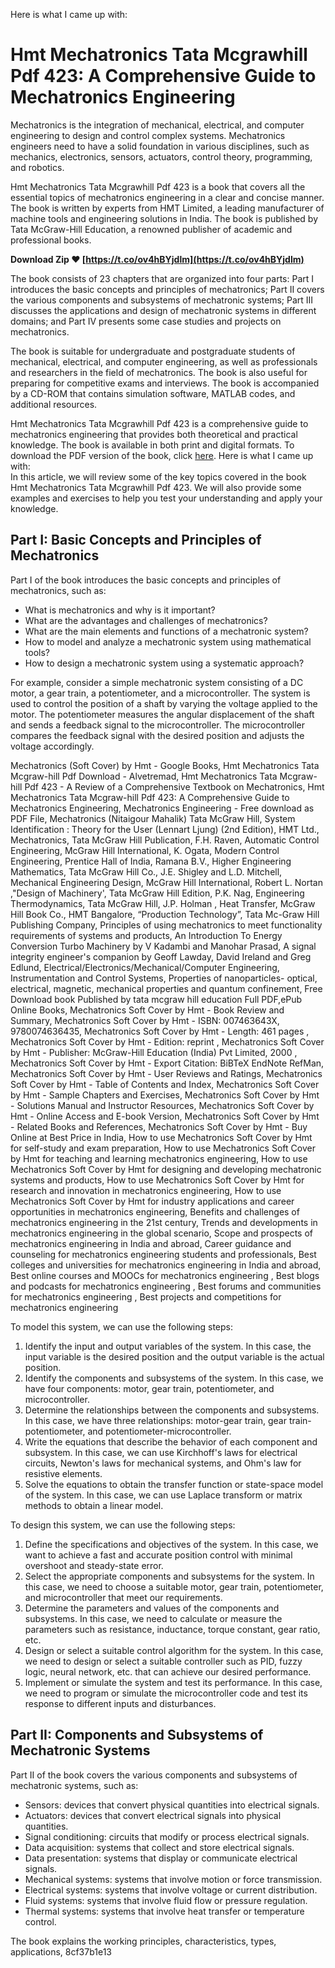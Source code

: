 Here is what I came up with:  
# Hmt Mechatronics Tata Mcgrawhill Pdf 423: A Comprehensive Guide to Mechatronics Engineering
 
Mechatronics is the integration of mechanical, electrical, and computer engineering to design and control complex systems. Mechatronics engineers need to have a solid foundation in various disciplines, such as mechanics, electronics, sensors, actuators, control theory, programming, and robotics.
 
Hmt Mechatronics Tata Mcgrawhill Pdf 423 is a book that covers all the essential topics of mechatronics engineering in a clear and concise manner. The book is written by experts from HMT Limited, a leading manufacturer of machine tools and engineering solutions in India. The book is published by Tata McGraw-Hill Education, a renowned publisher of academic and professional books.
 
**Download Zip ❤ [https://t.co/ov4hBYjdlm](https://t.co/ov4hBYjdlm)**


 
The book consists of 23 chapters that are organized into four parts: Part I introduces the basic concepts and principles of mechatronics; Part II covers the various components and subsystems of mechatronic systems; Part III discusses the applications and design of mechatronic systems in different domains; and Part IV presents some case studies and projects on mechatronics.
 
The book is suitable for undergraduate and postgraduate students of mechanical, electrical, and computer engineering, as well as professionals and researchers in the field of mechatronics. The book is also useful for preparing for competitive exams and interviews. The book is accompanied by a CD-ROM that contains simulation software, MATLAB codes, and additional resources.
 
Hmt Mechatronics Tata Mcgrawhill Pdf 423 is a comprehensive guide to mechatronics engineering that provides both theoretical and practical knowledge. The book is available in both print and digital formats. To download the PDF version of the book, click [here](https://www.tatamcgrawhill.com/hmt-mechatronics-tata-mcgrawhill-pdf-423).
 Here is what I came up with:  
In this article, we will review some of the key topics covered in the book Hmt Mechatronics Tata Mcgrawhill Pdf 423. We will also provide some examples and exercises to help you test your understanding and apply your knowledge.
 
## Part I: Basic Concepts and Principles of Mechatronics
 
Part I of the book introduces the basic concepts and principles of mechatronics, such as:
 
- What is mechatronics and why is it important?
- What are the advantages and challenges of mechatronics?
- What are the main elements and functions of a mechatronic system?
- How to model and analyze a mechatronic system using mathematical tools?
- How to design a mechatronic system using a systematic approach?

For example, consider a simple mechatronic system consisting of a DC motor, a gear train, a potentiometer, and a microcontroller. The system is used to control the position of a shaft by varying the voltage applied to the motor. The potentiometer measures the angular displacement of the shaft and sends a feedback signal to the microcontroller. The microcontroller compares the feedback signal with the desired position and adjusts the voltage accordingly.
 
Mechatronics (Soft Cover) by Hmt - Google Books,  Hmt Mechatronics Tata Mcgraw-hill Pdf Download - Alvetremad,  Hmt Mechatronics Tata Mcgraw-hill Pdf 423 - A Review of a Comprehensive Textbook on Mechatronics,  Hmt Mechatronics Tata Mcgraw-hill Pdf 423: A Comprehensive Guide to Mechatronics Engineering,  Mechatronics Engineering - Free download as PDF File,  Mechatronics (Nitaigour Mahalik) Tata McGraw Hill,  System Identification : Theory for the User (Lennart Ljung) (2nd Edition),  HMT Ltd., Mechatronics, Tata McGraw Hill Publication,  F.H. Raven, Automatic Control Engineering, McGraw Hill International,  K. Ogata, Modern Control Engineering, Prentice Hall of India,  Ramana B.V., Higher Engineering Mathematics, Tata McGraw Hill Co.,  J.E. Shigley and L.D. Mitchell, Mechanical Engineering Design, McGraw Hill International,  Robert L. Nortan ,\"Design of Machinery', Tata McGraw Hill Edition,  P.K. Nag, Engineering Thermodynamics, Tata McGraw Hill,  J.P. Holman , Heat Transfer, McGraw Hill Book Co.,  HMT Bangalore, “Production Technology”, Tata Mc-Graw Hill Publishing Company,  Principles of using mechatronics to meet functionality requirements of systems and products,  An Introduction To Energy Conversion Turbo Machinery by V Kadambi and Manohar Prasad,  A signal integrity engineer's companion by Geoff Lawday, David Ireland and Greg Edlund,  Electrical/Electronics/Mechanical/Computer Engineering, Instrumentation and Control Systems,  Properties of nanoparticles- optical, electrical, magnetic, mechanical properties and quantum confinement,  Free Download book Published by tata mcgraw hill education Full PDF,ePub Online Books,  Mechatronics Soft Cover by Hmt - Book Review and Summary,  Mechatronics Soft Cover by Hmt - ISBN: 007463643X, 9780074636435,  Mechatronics Soft Cover by Hmt - Length: 461 pages ,  Mechatronics Soft Cover by Hmt - Edition: reprint ,  Mechatronics Soft Cover by Hmt - Publisher: McGraw-Hill Education (India) Pvt Limited, 2000 ,  Mechatronics Soft Cover by Hmt - Export Citation: BiBTeX EndNote RefMan,  Mechatronics Soft Cover by Hmt - User Reviews and Ratings,  Mechatronics Soft Cover by Hmt - Table of Contents and Index,  Mechatronics Soft Cover by Hmt - Sample Chapters and Exercises,  Mechatronics Soft Cover by Hmt - Solutions Manual and Instructor Resources,  Mechatronics Soft Cover by Hmt - Online Access and E-book Version,  Mechatronics Soft Cover by Hmt - Related Books and References,  Mechatronics Soft Cover by Hmt - Buy Online at Best Price in India,  How to use Mechatronics Soft Cover by Hmt for self-study and exam preparation,  How to use Mechatronics Soft Cover by Hmt for teaching and learning mechatronics engineering,  How to use Mechatronics Soft Cover by Hmt for designing and developing mechatronic systems and products,  How to use Mechatronics Soft Cover by Hmt for research and innovation in mechatronics engineering,  How to use Mechatronics Soft Cover by Hmt for industry applications and career opportunities in mechatronics engineering,  Benefits and challenges of mechatronics engineering in the 21st century,  Trends and developments in mechatronics engineering in the global scenario,  Scope and prospects of mechatronics engineering in India and abroad,  Career guidance and counseling for mechatronics engineering students and professionals,  Best colleges and universities for mechatronics engineering in India and abroad,  Best online courses and MOOCs for mechatronics engineering ,  Best blogs and podcasts for mechatronics engineering ,  Best forums and communities for mechatronics engineering ,  Best projects and competitions for mechatronics engineering
 
To model this system, we can use the following steps:

1. Identify the input and output variables of the system. In this case, the input variable is the desired position and the output variable is the actual position.
2. Identify the components and subsystems of the system. In this case, we have four components: motor, gear train, potentiometer, and microcontroller.
3. Determine the relationships between the components and subsystems. In this case, we have three relationships: motor-gear train, gear train-potentiometer, and potentiometer-microcontroller.
4. Write the equations that describe the behavior of each component and subsystem. In this case, we can use Kirchhoff's laws for electrical circuits, Newton's laws for mechanical systems, and Ohm's law for resistive elements.
5. Solve the equations to obtain the transfer function or state-space model of the system. In this case, we can use Laplace transform or matrix methods to obtain a linear model.

To design this system, we can use the following steps:

1. Define the specifications and objectives of the system. In this case, we want to achieve a fast and accurate position control with minimal overshoot and steady-state error.
2. Select the appropriate components and subsystems for the system. In this case, we need to choose a suitable motor, gear train, potentiometer, and microcontroller that meet our requirements.
3. Determine the parameters and values of the components and subsystems. In this case, we need to calculate or measure the parameters such as resistance, inductance, torque constant, gear ratio, etc.
4. Design or select a suitable control algorithm for the system. In this case, we need to design or select a suitable controller such as PID, fuzzy logic, neural network, etc. that can achieve our desired performance.
5. Implement or simulate the system and test its performance. In this case, we need to program or simulate the microcontroller code and test its response to different inputs and disturbances.

## Part II: Components and Subsystems of Mechatronic Systems
  
Part II of the book covers the various components and subsystems of mechatronic systems, such as:

- Sensors: devices that convert physical quantities into electrical signals.
- Actuators: devices that convert electrical signals into physical quantities.
- Signal conditioning: circuits that modify or process electrical signals.
- Data acquisition: systems that collect and store electrical signals.
- Data presentation: systems that display or communicate electrical signals.
- Mechanical systems: systems that involve motion or force transmission.
- Electrical systems: systems that involve voltage or current distribution.
- Fluid systems: systems that involve fluid flow or pressure regulation.
- Thermal systems: systems that involve heat transfer or temperature control.

The book explains the working principles, characteristics, types, applications,
 8cf37b1e13
 
